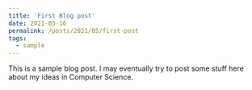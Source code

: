 ```yaml
---
title: 'First Blog post'
date: 2021-05-16
permalink: /posts/2021/05/first-post
tags:
  - sample
---
```


This is a sample blog post. I may eventually try to post some stuff here about my ideas in Computer Science.
